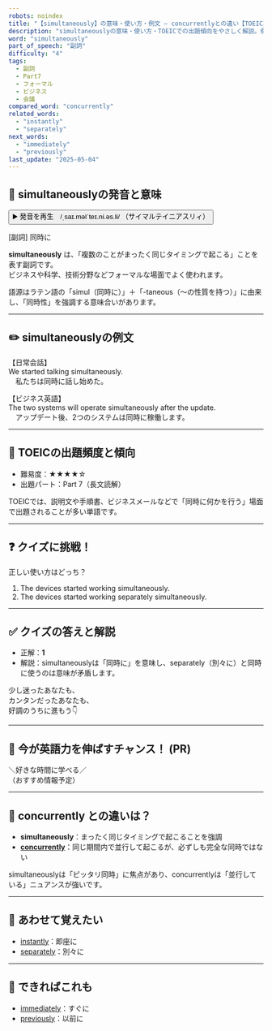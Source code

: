 ```yaml
---
robots: noindex
title: "【simultaneously】の意味・使い方・例文 ― concurrentlyとの違い【TOEIC英単語】"
description: "simultaneouslyの意味・使い方・TOEICでの出題傾向をやさしく解説。例文・クイズ付きでconcurrentlyとの違いもわかりやすく学べます。"
word: "simultaneously"
part_of_speech: "副詞"
difficulty: "4"
tags:
  - 副詞
  - Part7
  - フォーマル
  - ビジネス
  - 会議
compared_word: "concurrently"
related_words:
  - "instantly"
  - "separately"
next_words:
  - "immediately"
  - "previously"
last_update: "2025-05-04"
---
```


## 🔰 simultaneouslyの発音と意味

<button class="play-audio" onclick="playTTS('simultaneously')">
  <span class="play-audio-main">
    ▶️ 発音を再生　/ˌsaɪ.məlˈteɪ.ni.əs.li/
  </span>
  <span class="play-audio-sub">
    （サイマルテイニアスリィ）
  </span>
</button>

[副詞] 同時に

**simultaneously** は、「複数のことがまったく同じタイミングで起こる」ことを表す副詞です。  
ビジネスや科学、技術分野などフォーマルな場面でよく使われます。

語源はラテン語の「simul（同時に）」＋「-taneous（～の性質を持つ）」に由来し、「同時性」を強調する意味合いがあります。

---

## ✏️ simultaneouslyの例文

【日常会話】  
We started talking simultaneously.  
　私たちは同時に話し始めた。

【ビジネス英語】  
The two systems will operate simultaneously after the update.  
　アップデート後、2つのシステムは同時に稼働します。

---

## 🎯 TOEICの出題頻度と傾向

- 難易度：★★★★☆
- 出題パート：Part 7（長文読解）

TOEICでは、説明文や手順書、ビジネスメールなどで「同時に何かを行う」場面で出題されることが多い単語です。

---

## ❓ クイズに挑戦！

正しい使い方はどっち？

1. The devices started working simultaneously.  
2. The devices started working separately simultaneously.

---

## ✅ クイズの答えと解説

- 正解：**1**
- 解説：simultaneouslyは「同時に」を意味し、separately（別々に）と同時に使うのは意味が矛盾します。

少し迷ったあなたも、  
カンタンだったあなたも、  
好調のうちに進もう👇️

---

## 🚀 今が英語力を伸ばすチャンス！ (PR)

<div class="info-center">
＼好きな時間に学べる／<br>  
（おすすめ情報予定）
</div>

---

## 🤔  concurrently との違いは？

- **simultaneously**：まったく同じタイミングで起こることを強調
- **[concurrently](/word/concurrently)**：同じ期間内で並行して起こるが、必ずしも完全な同時ではない

simultaneouslyは「ピッタリ同時」に焦点があり、concurrentlyは「並行している」ニュアンスが強いです。

---

## 🧩 あわせて覚えたい

- [instantly](/word/instantly)：即座に
- [separately](/word/separately)：別々に

---

## 📖 できればこれも

- [immediately](/word/immediately)：すぐに
- [previously](/word/previously)：以前に

<!-- cvid: aid30_bid36 -->

